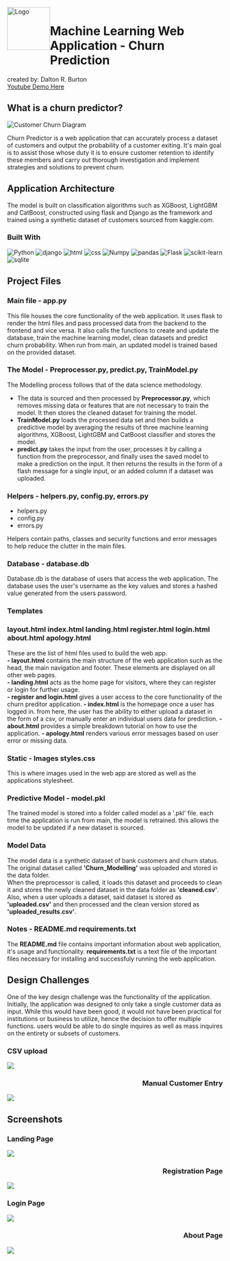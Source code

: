 <head>
    <link rel="preconnect" href="https://fonts.googleapis.com">
    <link rel="preconnect" href="https://fonts.gstatic.com" crossorigin>
    <link href="https://fonts.googleapis.com/css2?family=Didact+Gothic&family=Paytone+One&family=Play:wght@400;700&family=Reddit+Sans:ital,wght@0,200..900;1,200..900&display=swap" rel="stylesheet">
    <link href="style.css" rel="stylesheet">
</head>

<div class="body">
<div style="display:flex;">
    <div>
        <img src="./churn/static/logomark.png" height="100px" width="100px" alt="Logo">
    </div>
    <h1> Machine Learning Web Application - Churn Prediction</h1>
</div>
created by: Dalton R. Burton<br>
<a href="https://www.youtube.com/watch?v=mqi83kE17mY">Youtube Demo Here</a>

<h2> What is a churn predictor?</h2>

<img src="./churn/static/readme_images/journey.jpg" alt="Customer Churn Diagram"><br>

Churn Predictor is a web application that can accurately process a dataset of customers and output the probability of a customer exiting. It's main goal is to assist those whose duty it is to ensure customer retention to identify these members and carry out thorough investigation and implement strategies and solutions to prevent churn.

<h2>Application Architecture </h2>

The model is built on classification algorithms such as XGBoost, LightGBM and CatBoost, constructed using flask and Django as the framework and trained using a synthetic dataset of customers sourced from kaggle.com.

<h3>Built With</h3>

![Python](https://img.shields.io/badge/Python-3776AB?style=for-the-badge&logo=python&logoColor=white)
![django](https://img.shields.io/badge/Django-20232A?style=for-the-badge&logo=django&logoColor=white)
![html](https://img.shields.io/badge/HTML5-E34F26?style=for-the-badge&logo=html5&logoColor=white)
![css](https://img.shields.io/badge/CSS3-1572B6?style=for-the-badge&logo=css3&logoColor=white)
![Numpy](https://img.shields.io/badge/Numpy-blue?style=for-the-badge&logo=numpy&logoColor=white)
![pandas](https://img.shields.io/badge/Pandas-green?style=for-the-badge&logo=pandas&logoColor=white)
![Flask](https://img.shields.io/badge/Flask-blue?style=for-the-badge&logo=flask&logoColor=white)
![scikit-learn](https://img.shields.io/badge/scikit%20learn-orange?style=for-the-badge&logo=scikit-learn&logoColor=blue)
![sqlite](https://img.shields.io/badge/SQLite-white?style=for-the-badge&logo=sqlite&logoColor=blue)


<h2>Project Files</h2>

<h3>Main file - <span>app.py</span></h3>



This file houses the core functionality of the web application. It uses flask to render the html files and pass processed data from the backend to the frontend and vice versa. It also calls the functions to create and update the database, train the machine learning model, clean datasets and predict churn probability. When run from main, an updated model is trained based on the provided dataset.

<h3>The Model - <span>Preprocessor.py, predict.py, TrainModel.py</span></h3>

The Modelling process follows that of the data science methodology.
* The data is sourced and then processed by <b>Preprocessor.py</b>, which removes missing data or features that are not necessary to train the model. It then stores the cleaned dataset for training the model.
* <b>TrainModel.py</b> loads the processed data set and then builds a predictive model by averaging the results of three machine learning algorithms, XGBoost, LightGBM and CatBoost classifier and stores the model.
* <b>predict.py</b> takes the input from the user, processes it by calling a function from the preprocessor, and finally uses the saved model to make a prediction on the input. It then returns the results in the form of a flash message for a single input, or an added column if a dataset was uploaded.

<h3>Helpers - <span>helpers.py, config.py, errors.py</span></h3>

* helpers.py
* config.py
* errors.py

Helpers contain paths, classes and security functions and error messages to help reduce the clutter in the main files.

<h3>Database - <span>database.db</span></h3>

Database.db is the database of users that access the web application. The database uses the user's username as the key values and stores a hashed value generated from the users password.


<h3>Templates</h3>
<h3><span>
layout.html
index.html
landing.html
register.html
login.html
about.html
apology.html
</span></h3>

These are the list of html files used to build the web app.<br> <b>- layout.html</b> contains the main structure of the web application such as the head, the main navigation and footer. These elements are displayed on all other web pages.<br>
<b>- landing.html</b> acts as the home page for visitors, where they can register or login for further usage.<br>
<b>- register and login.html</b> gives a user access to the core functionality of the churn preditor application.
<b>- index.html</b> is the homepage once a user has logged in. from here, the user has the ability to either upload a dataset in the form of a csv, or manually enter an individual users data for prediction.
<b>- about.html</b> provides a simple breakdown tutorial on how to use the application.
<b>- apology.html</b> renders various error messages based on user error or missing data.

<h3>Static - <span>Images styles.css</span></h3>

This is where images used in the web app are stored as well as the applications stylesheet.

<h3>Predictive Model - <span>model.pkl</span></h3>

The trained model is stored into a folder called model as a '.pkl' file. each time the application is run from main, the model is retrained. this allows the model to be updated if a new dataset is sourced.

<h3>Model Data</h3>

The model data is a synthetic dataset of bank customers and churn status. The original dataset called <b>'Churn_Modelling'</b> was uploaded and stored in the data folder.<br>
When the preprocessor is called, it loads this dataset and proceeds to clean it and stores the newly cleaned dataset in the data folder as <b>'cleaned.csv'</b>.<br>
Also, when a user uploads a dataset, said dataset is stored as <b>'uploaded.csv'</b> and then processed and the clean version stored as <b>'uploaded_results.csv'</b>.

<h3>Notes - <span>README.md requirements.txt</span></h3>

The <b>README.md</b> file contains important information about web application, it's usage and functionality. <b>requirements.txt</b> is a text file of the important files necessary for installing and successfuly running the web application.

<h2>Design Challenges</h2>
<div>
    <div>
    One of the key design challenge was the functionality  of the application. Initially, the application was designed to only take a single customer data as input. While this would have been good, it would not have been practical for institutions or business to utilize, hence the decision to offer multiple functions. users would be able to do single inquires as well as mass inquires on the entirety or subsets of customers.
    </div>
    <div>
        <h3>CSV upload</h3>
        <img src="./churn/static/readme_images/Dataset.png">
        <h3 style="text-align:right;">Manual Customer Entry</h3>
        <img src="./churn/static/readme_images/Individual data.png">
    </div>
</div>
<h2>Screenshots</h2>
    <h3>Landing Page</h3>
    <img src="./churn/static/readme_images/landing.png">
    <h3 style="text-align:right;">Registration Page</h3>
    <img src="./churn/static/readme_images/register.png">
    <h3>Login Page</h3>
    <img src="./churn/static/readme_images/Login.png">
    <h3 style="text-align:right;">About Page</h3>
    <img src="./churn/static/readme_images/about.png">
</div>

